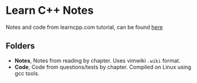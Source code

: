 # Learn C++ Notes
Notes and code from learncpp.com tutorial, can be found [here](https://www.learncpp.com/)

## Folders
* **Notes**, Notes from reading by chapter. Uses vimwiki `.wiki` format.
* **Code**, Code from questions/tests by chapter. Compiled on Linux using gcc tools.
